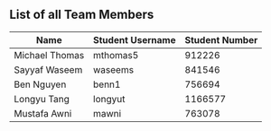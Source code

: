 ## List of all Team Members

| Name                | Student Username  | Student Number | 
| ------------------- | ----------------- | -------------- |
| Michael Thomas      | mthomas5          | 912226         | 
| Sayyaf Waseem       | waseems           | 841546         |
| Ben Nguyen          | benn1             | 756694         |
| Longyu Tang         | longyut           | 1166577        |
| Mustafa Awni        | mawni             | 763078         |
